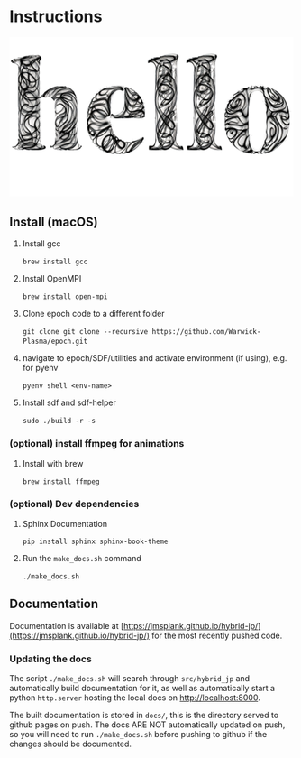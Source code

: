 # Instructions

![alt](docsrc/source/_static/hello.png)

## Install (macOS)

1. Install gcc

   `brew install gcc`

2. Install OpenMPI

   `brew install open-mpi`

3. Clone epoch code to a different folder

   `git clone git clone --recursive https://github.com/Warwick-Plasma/epoch.git`

4. navigate to epoch/SDF/utilities and activate environment (if using), e.g. for pyenv

   `pyenv shell <env-name>`

5. Install sdf and sdf-helper

   `sudo ./build -r -s`

### (optional) install ffmpeg for animations

1. Install with brew

   `brew install ffmpeg`

### (optional) Dev dependencies

1. Sphinx Documentation

   ```shell
   pip install sphinx sphinx-book-theme
   ```

2. Run the `make_docs.sh` command

   `./make_docs.sh`

## Documentation

Documentation is available at [https://jmsplank.github.io/hybrid-jp/](https://jmsplank.github.io/hybrid-jp/) for the most recently pushed code.

### Updating the docs

The script `./make_docs.sh` will search through `src/hybrid_jp` and automatically build documentation for it, as well as automatically start a python `http.server` hosting the local docs on [http://localhost:8000](http://localhost:8000).

The built documentation is stored in `docs/`, this is the directory served to github pages on push. The docs ARE NOT automatically updated on push, so you will need to run `./make_docs.sh` before pushing to github if the changes should be documented.

